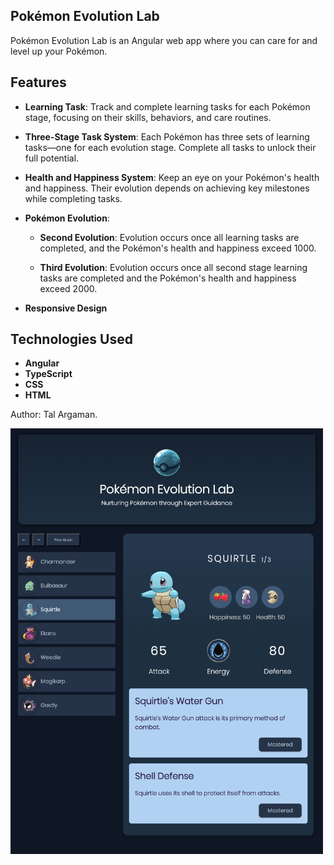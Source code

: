 ## Pokémon Evolution Lab

Pokémon Evolution Lab is an Angular web app where you can care for and level up your Pokémon.

## Features

- **Learning Task**: Track and complete learning tasks for each Pokémon stage, focusing on their skills, behaviors, and care routines.

- **Three-Stage Task System**: Each Pokémon has three sets of learning tasks—one for each evolution stage. Complete all tasks to unlock their full potential.

- **Health and Happiness System**: Keep an eye on your Pokémon's health and happiness. Their evolution depends on achieving key milestones while completing tasks.

- **Pokémon Evolution**:

  - **Second Evolution**: Evolution occurs once all learning tasks are completed, and the Pokémon's health and happiness exceed 1000.
  
  - **Third Evolution**: Evolution occurs once all second stage learning tasks are completed and the Pokémon's health and happiness exceed 2000. 

  
  
- **Responsive Design**


## Technologies Used

- **Angular**
- **TypeScript**
- **CSS**
- **HTML**


Author: Tal Argaman.

<img src="./src/assets/pokemon-lab-screen.png" alt="Pokemon Lab Screenshot" width="500">
